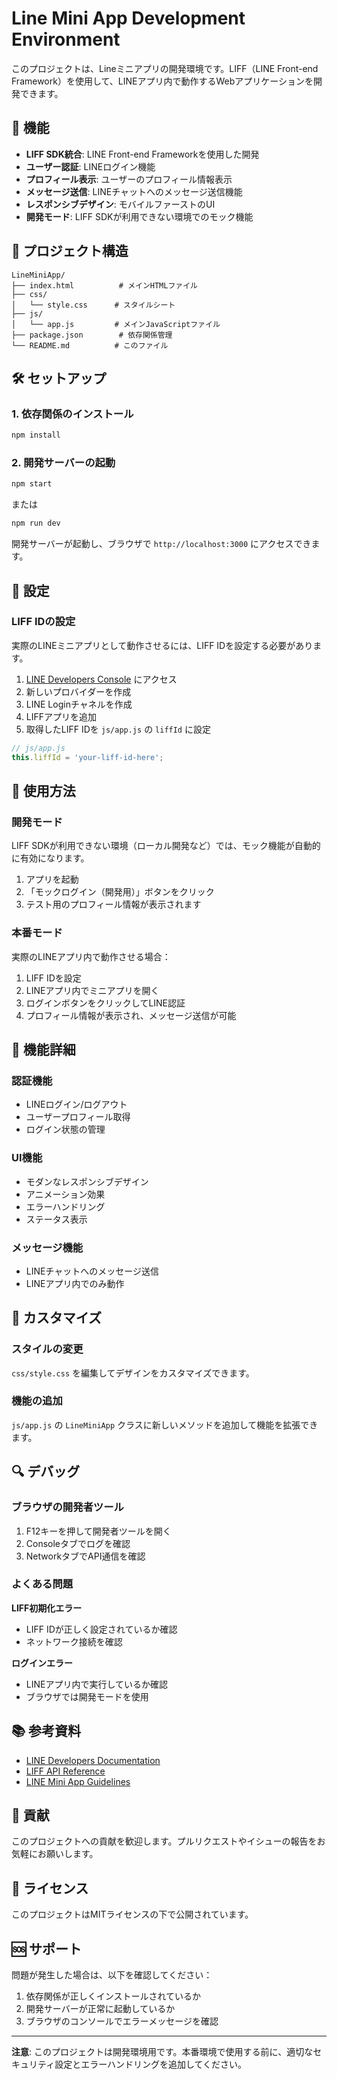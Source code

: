 # Line Mini App Development Environment

このプロジェクトは、Lineミニアプリの開発環境です。LIFF（LINE Front-end Framework）を使用して、LINEアプリ内で動作するWebアプリケーションを開発できます。

## 🚀 機能

- **LIFF SDK統合**: LINE Front-end Frameworkを使用した開発
- **ユーザー認証**: LINEログイン機能
- **プロフィール表示**: ユーザーのプロフィール情報表示
- **メッセージ送信**: LINEチャットへのメッセージ送信機能
- **レスポンシブデザイン**: モバイルファーストのUI
- **開発モード**: LIFF SDKが利用できない環境でのモック機能

## 📁 プロジェクト構造

```
LineMiniApp/
├── index.html          # メインHTMLファイル
├── css/
│   └── style.css      # スタイルシート
├── js/
│   └── app.js         # メインJavaScriptファイル
├── package.json        # 依存関係管理
└── README.md          # このファイル
```

## 🛠️ セットアップ

### 1. 依存関係のインストール

```bash
npm install
```

### 2. 開発サーバーの起動

```bash
npm start
```

または

```bash
npm run dev
```

開発サーバーが起動し、ブラウザで `http://localhost:3000` にアクセスできます。

## 🔧 設定

### LIFF IDの設定

実際のLINEミニアプリとして動作させるには、LIFF IDを設定する必要があります。

1. [LINE Developers Console](https://developers.line.biz/) にアクセス
2. 新しいプロバイダーを作成
3. LINE Loginチャネルを作成
4. LIFFアプリを追加
5. 取得したLIFF IDを `js/app.js` の `liffId` に設定

```javascript
// js/app.js
this.liffId = 'your-liff-id-here';
```

## 🎯 使用方法

### 開発モード

LIFF SDKが利用できない環境（ローカル開発など）では、モック機能が自動的に有効になります。

1. アプリを起動
2. 「モックログイン（開発用）」ボタンをクリック
3. テスト用のプロフィール情報が表示されます

### 本番モード

実際のLINEアプリ内で動作させる場合：

1. LIFF IDを設定
2. LINEアプリ内でミニアプリを開く
3. ログインボタンをクリックしてLINE認証
4. プロフィール情報が表示され、メッセージ送信が可能

## 📱 機能詳細

### 認証機能
- LINEログイン/ログアウト
- ユーザープロフィール取得
- ログイン状態の管理

### UI機能
- モダンなレスポンシブデザイン
- アニメーション効果
- エラーハンドリング
- ステータス表示

### メッセージ機能
- LINEチャットへのメッセージ送信
- LINEアプリ内でのみ動作

## 🎨 カスタマイズ

### スタイルの変更

`css/style.css` を編集してデザインをカスタマイズできます。

### 機能の追加

`js/app.js` の `LineMiniApp` クラスに新しいメソッドを追加して機能を拡張できます。

## 🔍 デバッグ

### ブラウザの開発者ツール

1. F12キーを押して開発者ツールを開く
2. Consoleタブでログを確認
3. NetworkタブでAPI通信を確認

### よくある問題

**LIFF初期化エラー**
- LIFF IDが正しく設定されているか確認
- ネットワーク接続を確認

**ログインエラー**
- LINEアプリ内で実行しているか確認
- ブラウザでは開発モードを使用

## 📚 参考資料

- [LINE Developers Documentation](https://developers.line.biz/docs/)
- [LIFF API Reference](https://developers.line.biz/docs/reference/liff/)
- [LINE Mini App Guidelines](https://developers.line.biz/docs/messaging-api/mini-app/)

## 🤝 貢献

このプロジェクトへの貢献を歓迎します。プルリクエストやイシューの報告をお気軽にお願いします。

## 📄 ライセンス

このプロジェクトはMITライセンスの下で公開されています。

## 🆘 サポート

問題が発生した場合は、以下を確認してください：

1. 依存関係が正しくインストールされているか
2. 開発サーバーが正常に起動しているか
3. ブラウザのコンソールでエラーメッセージを確認

---

**注意**: このプロジェクトは開発環境用です。本番環境で使用する前に、適切なセキュリティ設定とエラーハンドリングを追加してください。 